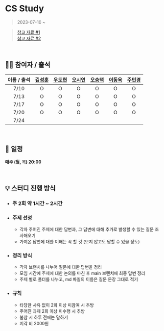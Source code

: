# CS Study

                                    
> 2023-07-10 ~

> [참고 자료 #1](https://github.com/gyoogle/tech-interview-for-developer)  
> [참고 자료 #2](https://www.notion.so/codestates/08a2e00842144575a220fcd2b2825e33)

<br>

## 👨‍💻 참여자 / 출석

| 이름 / 출석 | [김성훈](https://github.com/Hoonology) | [우도현](https://github.com/teddy-woo) | [오시연](https://github.com/seay0) |  [오승택](https://github.com/ostarry0728) | [이동욱](https://github.com/dongukuklee) | [주민경](https://github.com/MinkyungJ) |
| :--: | :--: | :--: | :--: | :--: | :--: | :--: |
| 7/10 | O | O | O | O | O | O |
| 7/13 | O | O | O | O | O | O |
| 7/17 | O | O | O | O | O | O |
| 7/20 | O | O | O | O | O | O |
| 7/24 |  |  |  |  |  |  |


<br>

## 📅 일정

**매주 (월, 목) 20:00**

<br>

## 💡 스터디 진행 방식

- ### 주 2회 약 1시간 ~ 2시간
- ### 주제 선정
  - 각자 주어진 주제에 대한 답변과, 그 답변에 대해 추가로 발생할 수 있는 질문 조사해오기
  - 가져온 답변에 대한 이해는 꼭 할 것 (보지 않고도 답할 수 있을 정도)
- ### 정리 방식
  - 각자 브랜치를 나누어 질문에 대한 답변을 정리
  - 모임 시간에 주제에 대한 논의를 마친 후 main 브랜치에 최종 답변 정리
  - 주제 별로 폴더를 나누고, md 파일의 이름은 질문 문장 그대로 적기
- ### 규칙
  - 타당한 사유 없이 2회 이상 미참여 시 추방
  - 주어진 과제 2회 이상 미수행 시 추방
  - 불참 시 하루 전에는 말하기
  - 지각 비 2000원
  <br>